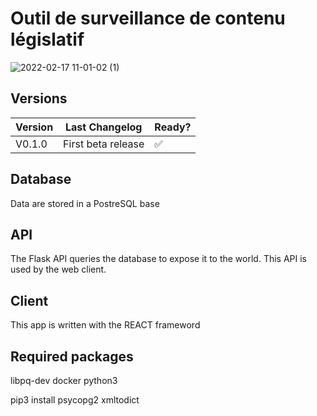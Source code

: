 # Outil de surveillance de contenu législatif
![2022-02-17 11-01-02 (1)](https://user-images.githubusercontent.com/10956689/154443534-dc474393-a9ce-4340-bf7c-649b8f545351.gif)


## Versions

| Version | Last Changelog | Ready? |
| ------- | -------------- | ------ |
| V0.1.0 | First beta release | ✅



## Database
Data are stored in a PostreSQL base

## API
The Flask API queries the database to expose it to the world. This API is used by the web client.

## Client
This app is written with the REACT frameword

## Required packages
libpq-dev
docker
python3

pip3 install psycopg2 xmltodict
